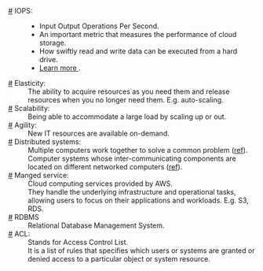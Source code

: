 <dl>
  <dt id="iopsGlobalGlossary">
    <a href="#iopsGlobalGlossary">#</a>
    IOPS:
  </dt>
  <dd>
    <ul>
      <li>
        Input Output Operations Per Second.
      </li>
      <li>
        An important metric that measures the performance of cloud storage.
      </li>
      <li>
        How swiftly read and write data can be executed from a hard drive.
      </li>
      <li>
        <a href="https://stackoverflow.com/q/37058095/8784518">
          Learn more
        </a>.
      </li>
    </ul>
  </dd>
  <dt id="elasticityGlobalGlossary">
    <a href="#elasticityGlobalGlossary">#</a>
    Elasticity:
  </dt>
  <dd>
    The ability to acquire resources as you need them and release resources when you no longer need them. E.g. auto-scaling.
  </dd>
  <dt id="scalabilityGlobalGlossary">
    <a href="#scalabilityGlobalGlossary">#</a>
    Scalability:
  </dt>
  <dd>
    Being able to accommodate a large load by scaling up or out.
  </dd>
  <dt id="agilityGlobalGlossary">
    <a href="#agilityGlobalGlossary">#</a>
    Agility:
  </dt>
  <dd>
    New IT resources are available on-demand.
  </dd>
  <dt id="distributedSystems">
    <a href="#distributedSystems">#</a>
    Distributed systems:
  </dt>
  <dd>
    Multiple computers work together to solve a common problem (<a href="https://aws.amazon.com/what-is/distributed-computing/">ref</a>).
  </dd>
  <dd>
    Computer systems whose inter-communicating components are located on different networked computers (<a href="https://en.wikipedia.org/wiki/Distributed_computing">ref</a>).
  </dd>
  <dt id="managedServiceGlossary">
    <a href="#managedServiceGlossary">#</a>
    Manged service:
  </dt>
  <dd>Cloud computing services provided by AWS.</dd>
  <dd>
    They handle the underlying infrastructure and operational tasks, allowing users to focus on their applications and workloads. E.g. S3, RDS.
  </dd>
  <dt id="rdbmsGlossary">
    <a href="#rdbmsGlossary">#</a>
    RDBMS
  </dt>
  <dd>
    Relational Database Management System.
  </dd>
  <dt id="aclGlossary">
    <a href="#aclGlossary">#</a>
    ACL:
  </dt>
  <dd>Stands for Access Control List.</dd>
  <dd>
    It is a list of rules that specifies which users or systems are granted or denied access to a particular object or system resource.
  </dd>
</dl>

